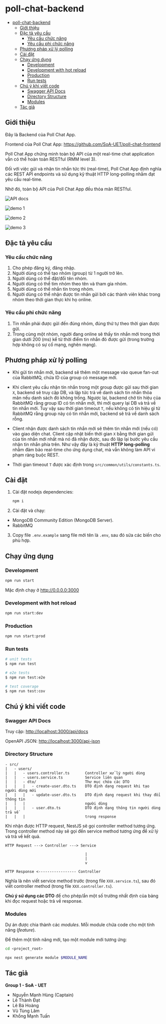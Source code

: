 # poll-chat-backend

- [poll-chat-backend](#poll-chat-backend)
  - [Giới thiệu](#giới-thiệu)
  - [Đặc tả yêu cầu](#đặc-tả-yêu-cầu)
    - [Yêu cầu chức năng](#yêu-cầu-chức-năng)
    - [Yêu cầu phi chức năng](#yêu-cầu-phi-chức-năng)
  - [Phương pháp xử lý polling](#phương-pháp-xử-lý-polling)
  - [Cài đặt](#cài-đặt)
  - [Chạy ứng dụng](#chạy-ứng-dụng)
    - [Development](#development)
    - [Development with hot reload](#development-with-hot-reload)
    - [Production](#production)
    - [Run tests](#run-tests)
  - [Chú ý khi viết code](#chú-ý-khi-viết-code)
    - [Swagger API Docs](#swagger-api-docs)
    - [Directory Structure](#directory-structure)
    - [Modules](#modules)
  - [Tác giả](#tác-giả)

## Giới thiệu

Đây là Backend của Poll Chat App.

Frontend của Poll Chat App: <https://github.com/SoA-UET/poll-chat-frontend>

Poll Chat App chứng minh toàn bộ API của một real-time chat
application vẫn có thể hoàn toàn RESTful (RMM level 3).

Đối với việc gửi và nhận tin nhắn tức thì (real-time),
Poll Chat App định nghĩa các REST API endpoints và sử
dụng kỹ thuật HTTP long-polling nhằm đạt yêu cầu real-time.

Nhờ đó, toàn bộ API của Poll Chat App đều thỏa mãn RESTful.

![API docs](docs/images/api-docs.png)

![demo 1](docs/images/frontend-1.png)

![demo 2](docs/images/frontend-2.png)

![demo 3](docs/images/frontend-3.png)

## Đặc tả yêu cầu

### Yêu cầu chức năng

1. Cho phép đăng ký, đăng nhập.
2. Người dùng có thể tạo nhóm (group) từ 1 người trở lên.
3. Người dùng có thể đặt/đổi tên nhóm.
4. Người dùng có thể tìm nhóm theo tên và tham gia nhóm.
5. Người dùng có thể nhắn tin trong nhóm.
6. Người dùng có thể nhận được tin nhắn gửi bởi các thành viên khác trong nhóm theo thời gian thực khi họ online.

### Yêu cầu phi chức năng

1. Tin nhắn phải được gửi đến đúng nhóm, đúng thứ tự theo thời gian được gửi.
2. Trong cùng một nhóm, người đang online sẽ thấy tin nhắn mới trong thời gian dưới 200 (ms) kể từ thời điểm tin nhắn đó được gửi (trong trường hợp không có sự cố mạng, nghẽn mạng).

## Phương pháp xử lý polling

- Khi gửi tin nhắn mới, backend sẽ thêm một message
    vào queue fan-out của RabbitMQ, chứa ID của group
    có message mới.

- Khi client yêu cầu nhận tin nhắn trong một group
    được gửi sau thời gian `X`, backend sẽ truy cập DB,
    và lập tức trả về danh sách tin
    nhắn thỏa mãn nếu danh sách đó không trống. Ngược lại,
    backend chờ tín hiệu của RabbitMQ rằng group ID có
    tin nhắn mới, thì mới query lại DB và trả về
    tin nhắn mới. Tuy vậy sau thời gian timeout `T`,
    nếu không có tín hiệu gì từ RabbitMQ rằng group
    này có tin nhắn mới, backend sẽ trả về danh
    sách rỗng.

- Client nhận được danh sách tin nhắn mới sẽ thêm
    tin nhắn mới (nếu có) vào giao diện chat. Client
    cập nhật biến thời gian `X` bằng thời gian gửi của tin
    nhắn mới nhất mà nó đã nhận được, sau đó lặp lại
    bước yêu cầu nhận tin nhắn phía trên. Như vậy
    đây là kỹ thuật **HTTP long-polling** nhằm đảm
    bảo real-time cho ứng dụng chat, mà vẫn không
    làm API vi phạm ràng buộc REST.

- Thời gian timeout `T` được xác định trong
    `src/common/utils/constants.ts`.

## Cài đặt

1. Cài đặt nodejs dependencies:

    ```sh
    npm i
    ```

2. Cài đặt và chạy:
  - MongoDB Community Edition (MongoDB Server).
  - RabbitMQ

3. Copy file `.env.example` sang file mới tên là `.env`,
    sau đó sửa các biến cho phù hợp.

## Chạy ứng dụng

### Development

```sh
npm run start
```

Mặc định chạy ở <http://0.0.0.0:3000>

### Development with hot reload

```sh
npm run start:dev
```

### Production

```sh
npm run start:prod
```

### Run tests

```sh
# unit tests
$ npm run test

# e2e tests
$ npm run test:e2e

# test coverage
$ npm run test:cov
```

## Chú ý khi viết code

### Swagger API Docs

Truy cập: <http://localhost:3000/api/docs>

OpenAPI JSON: <http://localhost:3000/api-json>

### Directory Structure

    - src/
    |   - users/
    |   |   - users.controller.ts       Controller xử lý người dùng
    |   |   - users.service.ts          Service liên quan
    |   |   - dto/                      Thư mục chứa các DTO
    |   |   |   - create-user.dto.ts    DTO định dạng request khi tạo người dùng mới
    |   |   |   - update-user.dto.ts    DTO định dạng request khi thay đổi thông tin
    |   |   |                           người dùng
    |   |   |   - user.dto.ts           DTO định dạng thông tin người dùng trả về
    |   |   |                           trong response

Khi nhận được HTTP request,
NestJS sẽ gọi controller method
tương ứng. Trong controller method
này sẽ gọi đến service method tương
ứng để xử lý và trả về kết quả.

    HTTP Request ---> Controller ---> Service

                                        |
                                        |
                                        v

    HTTP Response <----------------- Controller

Nghĩa là nên viết service method trước
(trong file `XXX.service.ts`), sau đó
viết controller method (trong file `XXX.controller.ts`).

**Chú ý sử dụng các DTO** để cho phép/ẩn
một số trường nhất định của bảng khi đọc request
hoặc trả về response.

### Modules

Dự án được chia thành các *modules*. Mỗi
module chứa code cho một tính năng (*feature*).

Để thêm một tính năng mới, tạo một
module mới tương ứng:

```sh
cd <project_root>

npx nest generate module $MODULE_NAME
```

## Tác giả

**Group 1 - SoA - UET**

- Nguyễn Mạnh Hùng (Captain)
- Lê Thành Đạt
- Lê Bá Hoàng
- Vũ Tùng Lâm
- Khổng Mạnh Tuấn
